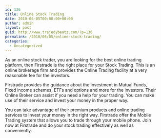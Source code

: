 ```yaml
---
id: 136
title: Online Stock Trading
date: 2010-06-05T00:00:00+00:00
author: admin
layout: post
guid: http://www.trajedybeatz.com/?p=136
permalink: /2010/06/05/online-stock-trading/
categories:
  - Uncategorized
---
```

As an online stock trader, you are looking for the best online trading platform, then Firstrade is the right place for your Stock Trading. This is an online brokerage firm and provides the Online Trading facility at a very reasonable fee for the investors.

Firstrade provides the guidance about the investment in Mutual Funds, Fixed income schemes, ETFs and options and more for the investors. Their Online Broker can assist if you need a help for your trading. You can make use of their service and invest your money in the proper way.

You can take advantage of their premium products and online trading services to invest your money in the right way. Firstrade offer the Mobile Trading system that allows you to trade through your mobile phone. Join now at Firstrade and do your stock trading effectively as well as conveniently.